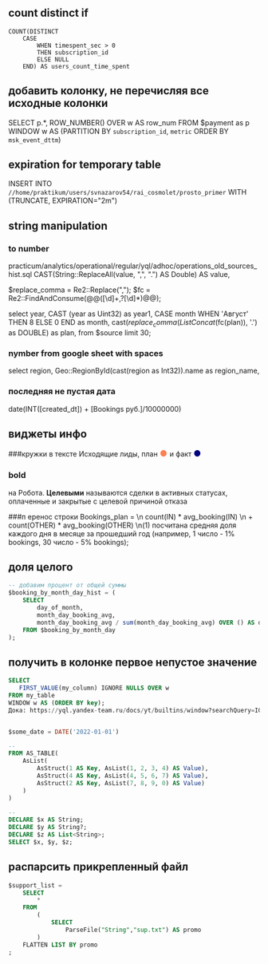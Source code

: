 ## count distinct if

    COUNT(DISTINCT 
        CASE 
            WHEN timespent_sec > 0 
            THEN subscription_id
            ELSE NULL 
        END) AS users_count_time_spent

## добавить колонку, не перечисляя все исходные колонки

SELECT p.*,
    ROW_NUMBER() OVER w AS row_num
FROM $payment as p
WINDOW w AS (PARTITION BY `subscription_id`, `metric` ORDER BY `msk_event_dttm`)

## expiration for temporary table

INSERT INTO `//home/praktikum/users/svnazarov54/rai_cosmolet/prosto_primer` 
WITH (TRUNCATE, EXPIRATION="2m")

## string manipulation

### to number
practicum/analytics/operational/regular/yql/adhoc/operations_old_sources_hist.sql
CAST(String::ReplaceAll(value, ",", ".") AS Double) AS value,

$replace_comma = Re2::Replace(",");
$fc = Re2::FindAndConsume(@@([\d]+,?[\d]*)@@);


select 
    year,
    CAST (year as Uint32) as year1,
    CASE month
        WHEN 'Август' THEN 8
        ELSE 0
    END as month, 
    cast($replace_comma(ListConcat($fc(plan)), '.') as DOUBLE) as plan,
    from $source limit 30;

### nymber from google sheet with spaces


select region, Geo::RegionById(cast(region as Int32)).name as region_name,


### последняя не пустая дата
date(INT([created_dt]) + [Bookings руб.]/10000000)


## виджеты инфо
###кружки в тексте
Исходящие лиды, план <span style="color:coral; font-size: 1.2em">&#9679; </span>  и факт <span style="color:navy; font-size: 1.2em">&#9679; </span>

### bold
 на Робота. **Целевыми** называются сделки в активных статусах, оплаченные и закрытые с целевой причиной отказа

###п еренос строки
Bookings_plan = 
\n  count(IN) * avg_booking(IN) 
\n \+ count(OTHER) * avg_booking(OTHER) 
\n(1) посчитана средняя доля каждого дня в месяце за прошедший год (например, 1 число - 1% bookings, 30 число - 5% bookings);



## доля целого

```sql
-- добавим процент от общей суммы
$booking_by_month_day_hist = (
    SELECT
        day_of_month,
        month_day_booking_avg,
        month_day_booking_avg / sum(month_day_booking_avg) OVER () AS day_pct_hist
    FROM $booking_by_month_day
);
```

## получить в колонке первое непустое значение

```sql
SELECT
   FIRST_VALUE(my_column) IGNORE NULLS OVER w
FROM my_table
WINDOW w AS (ORDER BY key);
Дока: https://yql.yandex-team.ru/docs/yt/builtins/window?searchQuery=IGNORE%20NULLS#first_value-/-last_value 


$some_date = DATE('2022-01-01')

-- 
FROM AS_TABLE(
    AsList(
        AsStruct(1 AS Key, AsList(1, 2, 3, 4) AS Value),
        AsStruct(4 AS Key, AsList(4, 5, 6, 7) AS Value),
        AsStruct(2 AS Key, AsList(7, 8, 9, 0) AS Value)
    )
)

--
DECLARE $x AS String;
DECLARE $y AS String?;
DECLARE $z AS List<String>;
SELECT $x, $y, $z;
```



## распарсить прикрепленный файл

```sql
$support_list = 
    SELECT
        *
    FROM 
        (
            SELECT
                ParseFile("String","sup.txt") AS promo
        )
    FLATTEN LIST BY promo
;
```
